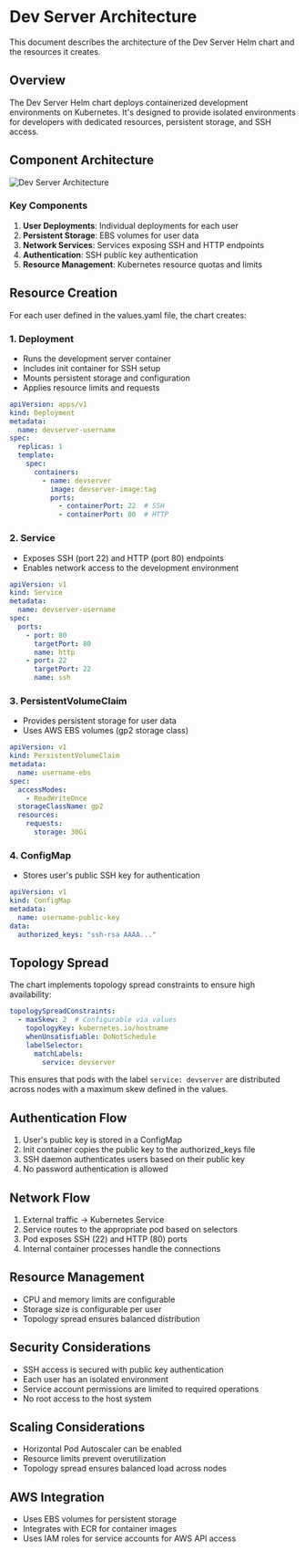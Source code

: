 # Dev Server Architecture

This document describes the architecture of the Dev Server Helm chart and the resources it creates.

## Overview

The Dev Server Helm chart deploys containerized development environments on Kubernetes. It's designed to provide isolated environments for developers with dedicated resources, persistent storage, and SSH access.

## Component Architecture

![Dev Server Architecture](./images/architecture-diagram.png)

### Key Components

1. **User Deployments**: Individual deployments for each user
2. **Persistent Storage**: EBS volumes for user data
3. **Network Services**: Services exposing SSH and HTTP endpoints
4. **Authentication**: SSH public key authentication
5. **Resource Management**: Kubernetes resource quotas and limits

## Resource Creation

For each user defined in the values.yaml file, the chart creates:

### 1. Deployment

- Runs the development server container
- Includes init container for SSH setup
- Mounts persistent storage and configuration
- Applies resource limits and requests

```yaml
apiVersion: apps/v1
kind: Deployment
metadata:
  name: devserver-username
spec:
  replicas: 1
  template:
    spec:
      containers:
        - name: devserver
          image: devserver-image:tag
          ports:
            - containerPort: 22  # SSH
            - containerPort: 80  # HTTP
```

### 2. Service

- Exposes SSH (port 22) and HTTP (port 80) endpoints
- Enables network access to the development environment

```yaml
apiVersion: v1
kind: Service
metadata:
  name: devserver-username
spec:
  ports:
    - port: 80
      targetPort: 80
      name: http
    - port: 22
      targetPort: 22
      name: ssh
```

### 3. PersistentVolumeClaim

- Provides persistent storage for user data
- Uses AWS EBS volumes (gp2 storage class)

```yaml
apiVersion: v1
kind: PersistentVolumeClaim
metadata:
  name: username-ebs
spec:
  accessModes:
    - ReadWriteOnce
  storageClassName: gp2
  resources:
    requests:
      storage: 30Gi
```

### 4. ConfigMap

- Stores user's public SSH key for authentication

```yaml
apiVersion: v1
kind: ConfigMap
metadata:
  name: username-public-key
data:
  authorized_keys: "ssh-rsa AAAA..."
```

## Topology Spread

The chart implements topology spread constraints to ensure high availability:

```yaml
topologySpreadConstraints:
  - maxSkew: 2  # Configurable via values
    topologyKey: kubernetes.io/hostname
    whenUnsatisfiable: DoNotSchedule
    labelSelector:
      matchLabels:
        service: devserver
```

This ensures that pods with the label `service: devserver` are distributed across nodes with a maximum skew defined in the values.

## Authentication Flow

1. User's public key is stored in a ConfigMap
2. Init container copies the public key to the authorized_keys file
3. SSH daemon authenticates users based on their public key
4. No password authentication is allowed

## Network Flow

1. External traffic → Kubernetes Service
2. Service routes to the appropriate pod based on selectors
3. Pod exposes SSH (22) and HTTP (80) ports
4. Internal container processes handle the connections

## Resource Management

- CPU and memory limits are configurable
- Storage size is configurable per user
- Topology spread ensures balanced distribution

## Security Considerations

- SSH access is secured with public key authentication
- Each user has an isolated environment
- Service account permissions are limited to required operations
- No root access to the host system

## Scaling Considerations

- Horizontal Pod Autoscaler can be enabled
- Resource limits prevent overutilization
- Topology spread ensures balanced load across nodes

## AWS Integration

- Uses EBS volumes for persistent storage
- Integrates with ECR for container images
- Uses IAM roles for service accounts for AWS API access
